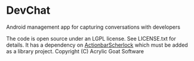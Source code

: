 DevChat
=======

Android management app for capturing conversations with developers

The code is open source under an LGPL license.  See LICENSE.txt for details. It has a dependency on [ActionbarScherlock](http://actionbarsherlock.com/) which must be added as a library project. Copyright (C) Acrylic Goat Software
